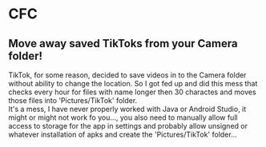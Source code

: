 # CFC
## Move away saved TikToks from your Camera folder!
TikTok, for some reason, decided to save videos in to the Camera folder without ability to change the location. So I got fed up and did this mess that checks every hour for files with name longer then 30 charactes and moves those files into 'Pictures/TikTok' folder.\
It's a mess, I have never properly worked with Java or Android Studio, it might or might not work fo you..., you also need to manually allow full access to storage for the app in settings and probably allow unsigned or whatever installation of apks and create the 'Pictures/TikTok' folder...